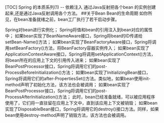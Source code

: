 [TOC]
Spring 的本质系列(1) -- 依赖注入
通过Java反射把各个bean 的实例创建起来,还是通过Java反射调用各个方法。
##关于Bean
Bean的生命周期
如你所见，在bean准备就绪之前，bean工厂执行了若干启动步骤。

Spring对bean进行实例化；
Spring将值和bean的引用注入到bean对应的属性中；
如果bean实现了BeanNameAware接口，Spring将bean的ID传递给setBean-Name()方法；
如果bean实现了BeanFactoryAware接口，Spring将调用setBeanFactory()方法，将BeanFactory容器实例传入；
如果bean实现了ApplicationContextAware接口，Spring将调用setApplicationContext()方法，将bean所在的应用上下文的引用传入进来；
如果bean实现了BeanPostProcessor接口，Spring将调用它们的post-ProcessBeforeInitialization()方法；
如果bean实现了InitializingBean接口，Spring将调用它们的after-PropertiesSet()方法。类似地，如果bean使用init-method声明了初始化方法，该方法也会被调用；
如果bean实现了BeanPostProcessor接口，Spring将调用它们的post-ProcessAfterInitialization()方法；
此时，bean已经准备就绪，可以被应用程序使用了，它们将一直驻留在应用上下文中，直到该应用上下文被销毁；
如果bean实现了DisposableBean接口，Spring将调用它的destroy()接口方法。同样，如果bean使用destroy-method声明了销毁方法，该方法也会被调用。
